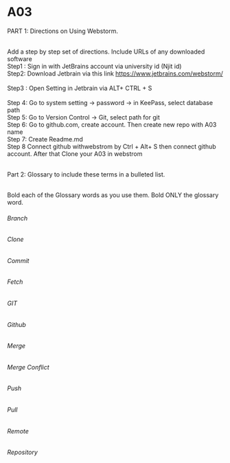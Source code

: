 
# A03
PART 1: Directions on Using Webstorm.

<br > Add a step by step set of directions. Include URLs of any downloaded software 
<br > Step1 : Sign in with JetBrains account via university id (Njit id) 
<br > Step2: Download Jetbrain via this link https://www.jetbrains.com/webstorm/  
<br > Step3 : Open Setting in Jetbrain via ALT+ CTRL + S  
<br > Step 4: Go to system setting -> password -> in KeePass, select database path
<br > Step 5: Go to Version Control -> Git, select path for git 
<br > Step 6: Go to github.com, create account. Then create new repo with A03 name 
<br > Step 7: Create Readme.md 
<br > Step 8 Connect github withwebstrom by Ctrl + Alt+ S then connect github account. After that Clone your A03 in webstrom

<br > Part 2: Glossary to include these terms in a bulleted list.

<br > Bold each of the Glossary words as you use them.  Bold ONLY the glossary word.

###### Branch  
###### Clone
###### Commit
###### Fetch
###### GIT
###### Github
###### Merge
###### Merge Conflict
###### Push
###### Pull
###### Remote
###### Repository



